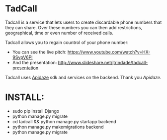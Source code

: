 # TadCall

Tadcall is a service that lets users to create discardable phone numbers that they can share.
Over these numbers you can then add restrictions, geographical, time or even number of received calls.

Tadcall allows you to regain countrol of your phone number:

 * You can see the live pitch: https://www.youtube.com/watch?v=HX-9SvpV6PI
 * And the presentation: http://www.slideshare.net/jtrindade/tadcall-presentation

Tadcall uses [Apidaze](http://apidaze.io) sdk and services on the backend. Thank you *Apidaze*.

# INSTALL:

 * sudo pip install Django
 * python manage.py migrate
 * cd tadcall && python manage.py startapp backend
 * python manage.py makemigrations backend
 * python manage.py migrate
